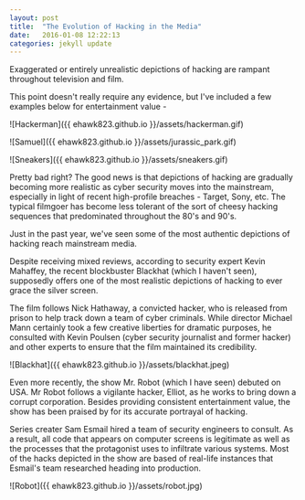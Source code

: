 ```yaml
---
layout: post
title:  "The Evolution of Hacking in the Media"
date:   2016-01-08 12:22:13
categories: jekyll update
---
```


Exaggerated or entirely unrealistic depictions of hacking are rampant throughout television and film.

This point doesn't really require any evidence, but I've included a few examples below for entertainment value -

![Hackerman]({{ ehawk823.github.io }}/assets/hackerman.gif)

![Samuel]({{ ehawk823.github.io }}/assets/jurassic_park.gif)

![Sneakers]({{ ehawk823.github.io }}/assets/sneakers.gif)


Pretty bad right? The good news is that depictions of hacking are gradually becoming more realistic as cyber security moves into the mainstream, especially in light of recent high-profile breaches - Target, Sony, etc. The typical filmgoer has become less tolerant of the sort of cheesy hacking sequences that predominated throughout the 80's and 90's.

Just in the past year, we've seen some of the most authentic depictions of hacking reach mainstream media.

Despite receiving mixed reviews, according to security expert Kevin Mahaffey, the recent blockbuster Blackhat (which I haven't seen), supposedly offers one of the most realistic depictions of hacking to ever grace the silver screen.

The film follows Nick Hathaway, a convicted hacker, who is released from prison to help track down a team of cyber criminals. While director Michael Mann certainly took a few creative liberties for dramatic purposes, he consulted with Kevin Poulsen (cyber security journalist and former hacker) and other experts to ensure that the film maintained its credibility.

![Blackhat]({{ ehawk823.github.io }}/assets/blackhat.jpeg)

Even more recently, the show Mr. Robot (which I have seen) debuted on USA. Mr Robot follows a vigilante hacker, Elliot, as he works to bring down a corrupt corporation. Besides providing consistent entertainment value, the show has been praised by for its accurate portrayal of hacking.

Series creater Sam Esmail hired a team of security engineers to consult. As a result, all code that appears on computer screens is legitimate as well as the processes that the protagonist uses to infiltrate various systems. Most of the hacks depicted in the show are based of real-life instances that Esmail's team researched heading into production.

![Robot]({{ ehawk823.github.io }}/assets/robot.jpg)

